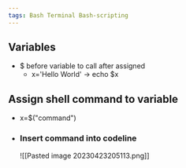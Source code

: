 ```yaml
---
tags: Bash Terminal Bash-scripting
---
```


## Variables
- $ before variable to call after assigned
	- x='Hello World' → echo $x

## Assign shell command to variable
- x=$("command")
- ### Insert command into codeline
	![[Pasted image 20230423205113.png]]
